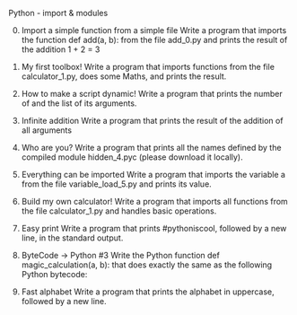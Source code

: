  Python - import & modules

0. Import a simple function from a simple file
Write a program that imports the function def add(a, b): from the file add_0.py and prints the result of the addition 1 + 2 = 3

1. My first toolbox!
Write a program that imports functions from the file calculator_1.py, does some Maths, and prints the result.

2. How to make a script dynamic!
Write a program that prints the number of and the list of its arguments.

3. Infinite addition
Write a program that prints the result of the addition of all arguments

4. Who are you?
Write a program that prints all the names defined by the compiled module hidden_4.pyc (please download it locally).

5. Everything can be imported
Write a program that imports the variable a from the file variable_load_5.py and prints its value.

6. Build my own calculator!
Write a program that imports all functions from the file calculator_1.py and handles basic operations.

7. Easy print
Write a program that prints #pythoniscool, followed by a new line, in the standard output.

8. ByteCode -> Python #3
Write the Python function def magic_calculation(a, b): that does exactly the same as the following Python bytecode:

9. Fast alphabet
Write a program that prints the alphabet in uppercase, followed by a new line.
